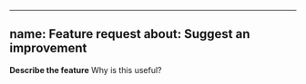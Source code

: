 
---
name: Feature request
about: Suggest an improvement
---

**Describe the feature**
Why is this useful?
